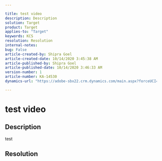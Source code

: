 ```yaml
---

title: test video  
description: Description  
solution: Target  
product: Target  
applies-to: "Target"  
keywords: KCS  
resolution: Resolution  
internal-notes:   
bug: False  
article-created-by: Shipra Goel  
article-created-date: 10/14/2020 3:45:38 AM  
article-published-by: Shipra Goel  
article-published-date: 10/14/2020 3:46:33 AM  
version-number: 1  
article-number: KA-14530  
dynamics-url: "https://adobe-sbx22.crm.dynamics.com/main.aspx?forceUCI=1&pagetype=entityrecord&etn=knowledgearticle&id=4cf8bab2-cf0d-eb11-a813-000d3a98f7e7"

---
```


# test video

## Description

test

## Resolution
